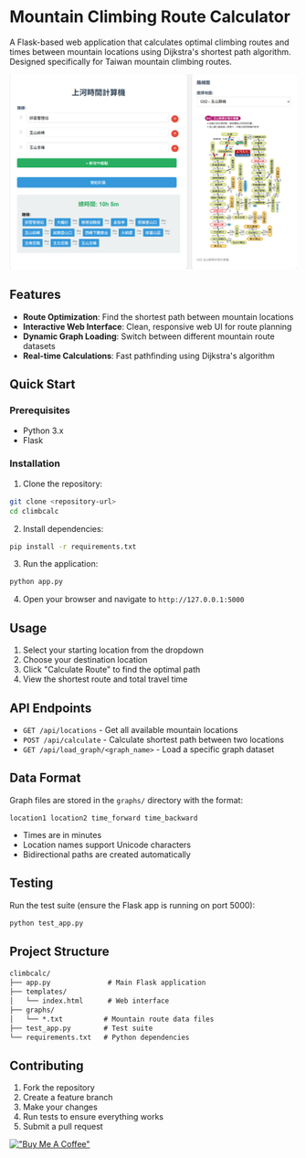 # Mountain Climbing Route Calculator

A Flask-based web application that calculates optimal climbing routes and times between mountain locations using Dijkstra's shortest path algorithm. Designed specifically for Taiwan mountain climbing routes.

![Demo Screenshot](images/demo.png)

## Features

- **Route Optimization**: Find the shortest path between mountain locations
- **Interactive Web Interface**: Clean, responsive web UI for route planning
- **Dynamic Graph Loading**: Switch between different mountain route datasets
- **Real-time Calculations**: Fast pathfinding using Dijkstra's algorithm

## Quick Start

### Prerequisites

- Python 3.x
- Flask

### Installation

1. Clone the repository:
```bash
git clone <repository-url>
cd climbcalc
```

2. Install dependencies:
```bash
pip install -r requirements.txt
```

3. Run the application:
```bash
python app.py
```

4. Open your browser and navigate to `http://127.0.0.1:5000`

## Usage

1. Select your starting location from the dropdown
2. Choose your destination location
3. Click "Calculate Route" to find the optimal path
4. View the shortest route and total travel time

## API Endpoints

- `GET /api/locations` - Get all available mountain locations
- `POST /api/calculate` - Calculate shortest path between two locations
- `GET /api/load_graph/<graph_name>` - Load a specific graph dataset

## Data Format

Graph files are stored in the `graphs/` directory with the format:
```
location1 location2 time_forward time_backward
```

- Times are in minutes
- Location names support Unicode characters
- Bidirectional paths are created automatically

## Testing

Run the test suite (ensure the Flask app is running on port 5000):
```bash
python test_app.py
```

## Project Structure

```
climbcalc/
├── app.py              # Main Flask application
├── templates/
│   └── index.html      # Web interface
├── graphs/
│   └── *.txt          # Mountain route data files
├── test_app.py        # Test suite
└── requirements.txt   # Python dependencies
```

## Contributing

1. Fork the repository
2. Create a feature branch
3. Make your changes
4. Run tests to ensure everything works
5. Submit a pull request

[!["Buy Me A Coffee"](https://www.buymeacoffee.com/assets/img/custom_images/orange_img.png)](https://www.buymeacoffee.com/asheehuang)
  
 
